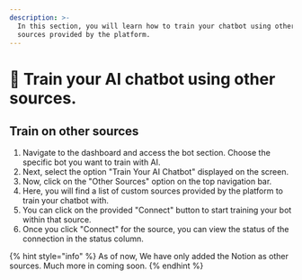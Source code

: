 ```yaml
---
description: >-
  In this section, you will learn how to train your chatbot using other custom
  sources provided by the platform.
---
```


# 📖 Train your AI chatbot using other sources.

## Train on other sources

1. Navigate to the dashboard and access the bot section. Choose the specific bot you want to train with AI.
2. Next, select the option "Train Your AI Chatbot" displayed on the screen.
3. Now, click on the "Other Sources" option on the top navigation bar.
4. Here, you will find a list of custom sources provided by the platform to train your chatbot with.
5. You can click on the provided "Connect" button to start training your bot within that source.
6. Once you click "Connect" for the source, you can view the status of the connection in the status column.

{% hint style="info" %}
As of now, We have only added the Notion as other sources. Much more in coming soon.
{% endhint %}
